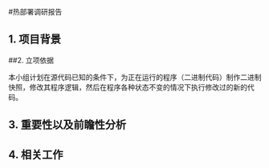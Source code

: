 #热部署调研报告

## 1. 项目背景

##2. 立项依据

本小组计划在源代码已知的条件下，为正在运行的程序（二进制代码）制作二进制快照，修改其程序逻辑，然后在程序各种状态不变的情况下执行修改过的新的代码。

## 3. 重要性以及前瞻性分析

## 4. 相关工作